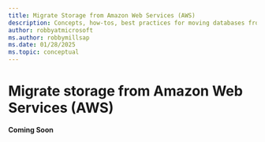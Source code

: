 ```yaml
---
title: Migrate Storage from Amazon Web Services (AWS)
description: Concepts, how-tos, best practices for moving databases from AWS to Azure.
author: robbyatmicrosoft
ms.author: robbymillsap
ms.date: 01/28/2025  
ms.topic: conceptual
---
```


# Migrate storage from Amazon Web Services (AWS)

**Coming Soon**
